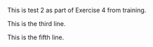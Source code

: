 This is test 2 as part of Exercise 4 from training.

This is the third line.

This is the fifth line.
